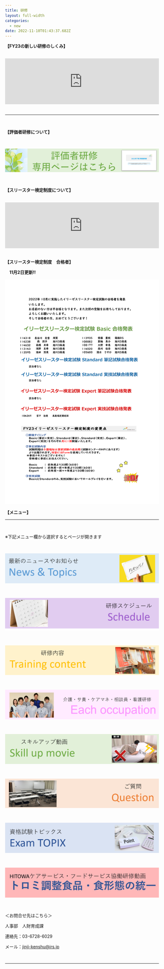 ```yaml
---
title: 研修
layout: full-width
categories:
  - new
date: 2022-11-10T01:43:37.682Z
---
```

<p class="text-lg text-blue-600 text-center"><b>【FY23の新しい研修のしくみ】</b></p>

<br>

<iframe src="https://player.vimeo.com/video/757085149?"width="100%" frameborder="0" allowfullscreen="allowfullscreen"></iframe><br>



<br>

<hr class="border-dashed border-black " />

<br>

<p class="text-lg text-blue-600 text-center"><b>【評価者研修について】</b></p>

<br>

![](/images/image-7-.png)

<br>

<p class="text-lg text-blue-600 text-center"><b>【スリースター検定制度について】</b></p>

<br>



<iframe src="https://player.vimeo.com/video/691633540?"width="100%" frameborder="0" allowfullscreen="allowfullscreen"></iframe><br>



<br>

<span class="text-left text-lg"><b>【スリースター検定制度　合格者】</b></span>

<span class="text-xm text-left text-red-600"><b>　11月2日更新!!</b></span>

![](/images/image-8-.png)

<p class="text-lg text-blue-600 text-center"><b>【メニュー】</b></p>

<hr class="border-dashed border-black " />

<br>

<p class="text-xs  text-right">※下記メニュー欄から選択するとページが開きます</p>

<br>

![](/images/1604279949.png)

<br>

![](/images/1604279958.png)

<br>

![](/images/1604279968.png)

<br>

![](/images/1604279977.png)

<br>

![](/images/1604279987.png)

<br>

![](/images/1607329057.png)

<br>

![](/images/1625446609.png)

<br>

![](/images/1627878274.jpg)

<br>

<span class="text-xm t﻿ext-left">＜お問合せ先はこちら＞</span>

<span class="text-xm t﻿ext-left">人事部　人財育成課</span>

<span class="text-xm t﻿ext-left">連絡先：03-6728-6029</span>

<span class="text-xm t﻿ext-left">メール：<a href="mailto:jinji-kenshu@irs.jp"><span class="text-xm text-blue-600 underline">jinji-kenshu@irs.jp</span></span>

<br>

<hr class="border-dashed border-black " />

<link href="https://cdn.jsdelivr.net/npm/tailwindcss/dist/tailwind.min.css" rel="stylesheet"> <style>